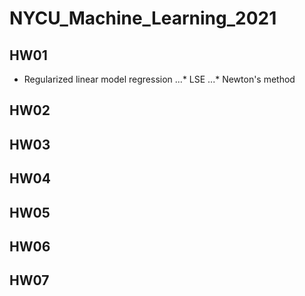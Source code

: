 # NYCU_Machine_Learning_2021
## HW01
* Regularized linear model regression
...* LSE
...* Newton's method

## HW02

## HW03

## HW04

## HW05

## HW06

## HW07



